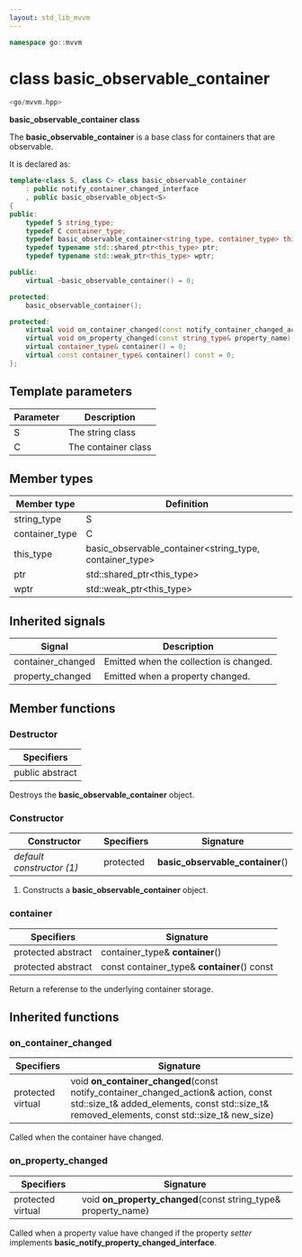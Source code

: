 ```yaml
---
layout: std_lib_mvvm
---
```


```c++
namespace go::mvvm
```

# class basic_observable_container

```c++
<go/mvvm.hpp>
```

**basic_observable_container class**

The **basic_observable_container** is a base class for containers that are observable.

It is declared as:

```c++
template<class S, class C> class basic_observable_container
    : public notify_container_changed_interface
    , public basic_observable_object<S>
{
public:
    typedef S string_type;
    typedef C container_type;
    typedef basic_observable_container<string_type, container_type> this_type;
    typedef typename std::shared_ptr<this_type> ptr;
    typedef typename std::weak_ptr<this_type> wptr;

public:
    virtual ~basic_observable_container() = 0;

protected:
    basic_observable_container();

protected:
    virtual void on_container_changed(const notify_container_changed_action& action, const std::size_t& added_elements, const std::size_t& removed_elements, const std::size_t& new_size);
    virtual void on_property_changed(const string_type& property_name);
    virtual container_type& container() = 0;
    virtual const container_type& container() const = 0;
};
```

## Template parameters

Parameter | Description
-|-
S | The string class
C | The container class

## Member types

Member type | Definition
-|-
string_type | S
container_type | C
this_type | basic_observable_container<string_type, container_type>
ptr | std\::shared_ptr\<this_type>
wptr | std\::weak_ptr\<this_type>

## Inherited signals

Signal | Description
-|-
container_changed | Emitted when the collection is changed.
property_changed | Emitted when a property changed.

## Member functions

### Destructor

Specifiers |
-|
public abstract |

Destroys the **basic_observable_container** object.

### Constructor

Constructor | Specifiers | Signature
-|-|-
*default constructor (1)* | protected | **basic_observable_container**()

1. Constructs a **basic_observable_container** object.

### container

Specifiers | Signature
-|-
protected abstract | container_type& **container**()
protected abstract | const container_type& **container**() const

Return a referense to the underlying container storage.

## Inherited functions

### on_container_changed

Specifiers | Signature
-|-
protected virtual | void **on_container_changed**(const notify_container_changed_action& action, const std::size_t& added_elements, const std::size_t& removed_elements, const std::size_t& new_size)

Called when the container have changed.

### on_property_changed

Specifiers | Signature
-|-
protected virtual | void **on_property_changed**(const string_type& property_name)

Called when a property value have changed if the property *setter* implements **basic_notify_property_changed_interface**.
